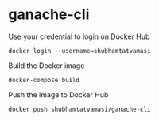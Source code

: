 # ganache-cli

Use your credential to login on Docker Hub
```
docker login --username=shubhamtatvamasi
```

Build the Docker image
```
docker-compose build
```

Push the image to Docker Hub
```
docker push shubhamtatvamasi/ganache-cli
```

